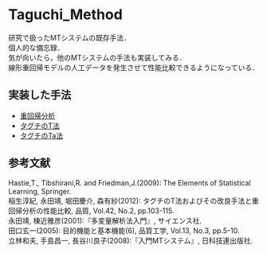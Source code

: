 # Taguchi_Method
研究で扱ったMTシステムの既存手法．<br>
個人的な備忘録．<br>
気が向いたら，他のMTシステムの手法も実装してみる．<br>
線形重回帰モデルの人工データを発生させて性能比較できるようになっている．

## 実装した手法
- [重回帰分析](https://github.com/sNhKoYtMa/Taguchi_Method/blob/master/LM.R)
- [タグチのT法](https://github.com/sNhKoYtMa/Taguchi_Method/blob/master/Tmethod.R)
- [タグチのTa法](https://github.com/sNhKoYtMa/Taguchi_Method/blob/master/Tamethod.R)

## 参考文献
Hastie,T., Tibshirani,R. and Friedman,J.(2009): The Elements of Statistical Learning, Springer.<br>
稲生淳紀, 永田靖, 堀田慶介, 森有紗(2012): タグチのT法およびその改良手法と重回帰分析の性能比較, 品質, Vol.42, No.2, pp.103-115.<br>
永田靖, 棟近雅彦(2001):『多変量解析法入門』, サイエンス社.<br>
田口玄一(2005): 目的機能と基本機能(6), 品質工学, Vol.13, No.3, pp.5-10.<br>
立林和夫, 手島昌一, 長谷川良子(2008):『入門MTシステム』, 日科技連出版社.<br>
